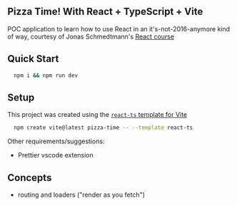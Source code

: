 ## Pizza Time! With React + TypeScript + Vite

POC application to learn how to use React in an it's-not-2016-anymore kind of way, courtesy of Jonas Schmedtmann's [React course](https://www.udemy.com/course/the-ultimate-react-course)

## Quick Start

```bash
  npm i && npm run dev
```

## Setup

This project was created using the [`react-ts` template for Vite](https://vitejs.dev/guide/#scaffolding-your-first-vite-project)

```bash
  npm create vite@latest pizza-time -- --template react-ts
```

Other requirements/suggestions:
- Prettier vscode extension

## Concepts
* routing and loaders ("render as you fetch")

